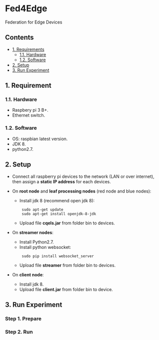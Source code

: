 # Fed4Edge
Federation for Edge Devices

## Contents
* [1. Requirements](#requirements)
   * [1.1. Hardware](#hardware)
   * [1.2. Software](#software)
* [2. Setup](#setup)
* [3. Run Experiment](#run-experiment)

## 1. Requirement
### 1.1. Hardware
  - Raspbery pi 3 B+.
  - Ethernet switch.

### 1.2. Software
  - OS: raspbian latest version.
  - JDK 8.
  - python2.7.
  
 ## 2. Setup
 * Connect all raspberry pi devices to the network (LAN or over internet), then assign a **static IP address** for each devices.
 * On **root node** and **leaf processing nodes** (red node and blue nodes):
   - Install jdk 8 (recommend open jdk 8): 
     ```
      sudo apt-get update
      sudo apt-get install openjdk-8-jdk
     ```
   - Upload file **cqels.jar** from folder bin to devices.
  
 * On **streamer nodes**:
   - Install Python2.7.
   - Install python websocket:
     ```
      sudo pip install websocket_server
     ```
    - Upload file **streamer** from folder bin to devices.
  * On **client node**:
    - Install jdk 8.
    - Upload file **client.jar** from folder bin to device.
    
 ## 3. Run Experiment
 ### Step 1. Prepare
 ### Step 2. Run
    
   
